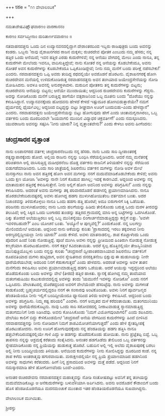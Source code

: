 +++
title = "೧೧ ವೇಲಾಲಂಬಕ"

+++


ನಮತಾಶೇಷವಿಘ್ನೌಘವಾರಣಂ ವಾರಣಾನನಂ

ಕಾರಣಂ ಸರ್ವಸಿದ್ಧೀನಾಂ ದುರಿತಾರ್ಣವವಾರಣಂ ॥

ನತವಾಹನದತ್ತನು ಒಂದು ದಿನ ಉದ್ಯಾನವನದಲ್ಲಿದ್ದಾಗ ದೇಶಾಂತರದಿಂದ ಇಬ್ಬರು ರಾಜಪುತ್ರರು ಬಂದು ಅವನನ್ನು ಕಂಡರು. ಒಬ್ಬನು ‘ನಾವು ವೈಶಾಖನಗರದ ರಾಜನ ಮಕ್ಕಳು; ರುಚಿರದೇವ ಪೋತಕ ಎಂಬುದು ನಮ್ಮ ಹೆಸರು; ನನ್ನ ಹತ್ತಿರ ಒಂದು ಆನೆಯಿದೆ; ಇವನ ಹತ್ತಿರ ಎರಡು ಕುದುರೆಗಳಿವೆ; ನನ್ನ ಆನೆಯು ವೇಗದಲ್ಲಿ ಮೇಲು ಎಂದು ನಾನೂ, ತನ್ನ ಕುದುರೆಗಳೇ ಮೇಲೆಂದು ಇವನೂ, ವಾದಿಸುತ್ತಿದ್ದೇವೆ; ನಾನು ಸೋತರೆ ನನ್ನ ಆನೆಯನ್ನು ಕೊಡಬೇಕೆಂದೂ, ಅವನು ಸೋತರೆ ಅವನ ಕುದುರೆಗಳನ್ನು ಕೊಡಬೇಕೆಂದೂ ಒಪ್ಪಿಕೊಂಡಿದ್ದೇವೆ; ನೀನು ನಮ್ಮ ಮನೆಗೆ ಬಂದು ಪರೀಕ್ಷೆ ನಡೆಸಬೇಕು!’ ಎಂದನು. ನರವಾಹನದತ್ತನು ಒಪ್ಪಿ ಅವರು ತಂದಿದ್ದ ರಥದಲ್ಲಿಯೇ ಅವರೊಡನೆ ಹೊರಟನು. ವೈಶಾಖನಗರಕ್ಕೆ ಹೋಗಿ ರುಚಿರದೇವನ ಮನೆಯಲ್ಲಿ ಉಳಿದುಕೊಂಡಿರುತ್ತ ನರವಾಹನದತ್ತನು ಅವನ ತಂಗಿಯಾದ ಜಯೇಂದ್ರಸೇನೆಯನ್ನು ನೋಡಿ ಮೋಹಿಸಿದನು. ಅವಳೂ ಅವನಲ್ಲಿ ಅನುರಕ್ತಳಾದಳು. ಮರುದಿನ ಪೋತಕನು ತನ್ನ ಕುದುರೆಗಳನ್ನು ಬಿಟ್ಟನು; ರುಚಿರದೇವನು ಆನೆಯನ್ನು ಬಿಟ್ಟನು; ಆನೆಯೇ ಮುಂದಾಯಿತು; ಆದ್ದರಿಂದ ರುಚಿರದೇವನು ಕುದುರೆಗಳನ್ನು ಗೆದ್ದನು. ಅದನ್ನು ನೋಡಿಕೊಂಡು ಮನೆಗೆ ಬರುತ್ತಿದ್ದ ಹಾಗೆಯೇ ವತ್ಸರಾಜನಿಂದ ಒಬ್ಬ ದೂತನು ಬಂದು “ದೊರೆಯು ನನ್ನನ್ನು ಕಳುಹಿಸಿದ್ದಾನೆ. ಉದ್ಯಾನವನಕ್ಕೆಂದು ಹೋದವನು ಹೇಳದೆ ಕೇಳದೆ ಇಷ್ಟುದೂರ ಹೋಗಿಬಿಡುತ್ತಾರೆಯೇ? ನಮಗೆ ಧೈರ್ಯದಲ್ಲಿ ಧೈರ್ಯವಿಲ್ಲ; ಆದ್ದರಿಂದ ಬಿಟ್ಟದ್ದನ್ನು ಬಿಟ್ಟು ಶೀಘ್ರವಾಗಿ ಊರಿಗೆ ಬಂದುಬಿಡು-ಎಂದು ಹೇಳಿದ್ದಾನೆ” ಎಂದನು. ನರವಾಹನದತ್ತನು ಜಯೇಂದ್ರಸೇನೆಯನ್ನು ಬಿಟ್ಟು ಹೋಗುವುದು ಹೇಗೆ ಎಂದು ಚಿಂತಾಮಗ್ನನಾಗಿರಲು, ಒಬ್ಬ ವರ್ತಕನು ಬಂದು ದೂರದಿಂದಲೇ ‘ಜಯವಾಗಲಿ ಮುಂದಿನ ವಿದ್ಯಾಧರ ಚಕ್ರವರ್ತಿಗೆ!’ ಎಂದು ನಮಸ್ಕರಿಸಿದನು. ಯುವರಾಜನು ಅವನನ್ನು ಸತ್ಕರಿಸಿ ‘ನೀನು ಯಾರು? ನಿನ್ನ ವೃತ್ತಾಂತವೇನು?’ ಎಂದು ಕೇಳಲು ಅವನು ಹೀಗೆಂದನು:





## ಚಂದ್ರಸಾರನ ವೃತ್ತಾಂತ


ನಾನು ಲಂಪಾನಗರದ ವರ್ತಕ; ಚಂದ್ರಸಾರನೆಂಬುದು ನನ್ನ ಹೆಸರು. ನಾನು ಒಂದು ಸಾರಿ ದ್ವೀಪಾಂತರಕ್ಕೆ ರತ್ನವ್ಯಾಪಾರಕ್ಕೆಂದು ಹೋದೆ. ಅಲ್ಲಿಯ ರಾಜನು ನನ್ನನ್ನು ಬಂಧಿಸಿ ಸೆರೆಯಲ್ಲಿಡಿಸಿದನು. ಆದರೆ ನಮ್ಮ ಮನೆತನಕ್ಕೆ ಪರಿಚಿತನಾಗಿ ಅಲ್ಲಿ ವಾಸಿಸುತ್ತಿದ್ದ ಮಹೀಧರನೆಂಬ ದೊಡ್ಡ ವರ್ತಕನು ರಾಜನಿಗೆ ತಿಳಿಯಹೇಳಿ ನನ್ನನ್ನು ಸೆರೆಯಿಂದ ಬಿಡುಗಡೆಮಾಡಿಸಿದನು. ಒಂದು ಸಾರಿ ಜಾತ್ರೆಯಲ್ಲಿ ಶಿಖರನೆಂಬ ವರ್ತಕನ ಮಗಳನ್ನು ನೋಡಿ ಅವಳ ಮೇಲೆ ಮನಸ್ಸಾಗಲು ನಾನು ಅವನ ಹತ್ತಿರಕ್ಕೆ ಹೋಗಿ ಅವನ ಮಗಳನ್ನು ನನಗೆ ಮದುವೆಮಾಡಿಕೊಡಬೇಕೆಂದು ಕೇಳಿದೆ; ಅವನು ಒಂದು ಕ್ಷಣ ಯೋಚಿಸಿ ‘ಅವಳನ್ನು ನಾನೇ ನಿನಗೆ ಕೊಡುವ ಹಾಗಿಲ್ಲ; ಇದಕ್ಕೆ ಕಾರಣವಿದೆ. ಆದ್ದರಿಂದ ಅವಳನ್ನು ನನ್ನ ಮಾತಾಮಹನ ಹತ್ತಿರಕ್ಕೆ ಕಳುಹಿಸುತ್ತೇನೆ. ನೀನು ಅಲ್ಲಿಗೆ ಹೋಗಿ ಅವನಿಂದ ಅವಳನ್ನು ಪರಿಗ್ರಹಿಸು!’ ಎಂದು ನನ್ನನ್ನು ಕಳುಹಿಸಿದನು. ಅದರಂತೆ ಅವನು ಮಗಳನ್ನು ತಕ್ಕ ಪರಿವಾರದೊಡನೆ ಹಡಗಿನಲ್ಲಿ ಪ್ರಯಾಣಮಾಡಿಸಿದನು. ನಾನೂ ಹೊರಡಬೇಕೆಂದಿರುವಷ್ಟರಲ್ಲಿ ಅವಳು ಹೋಗಿದ್ದ ಹಡಗು ಮುಳುಗಿಹೋಯಿತೆಂಬ ವರ್ತಮಾನ ಬಂತು. ಅದರ ನಿಜಾಂಶವನ್ನು ತಿಳಿದುಕೊಳ್ಳಲು ನಾನೂ ಒಂದು ಹಡಗು ಹತ್ತಿ ಹೊರಟೆ; ಅದೂ ಬಿರುಗಾಳಿಗೆ ಸಿಕ್ಕಿ ಒಡೆಯಿತು. ಪರಿಜನರು ಮುಳುಗಿಹೋದರು; ನಾನು ಒಂದು ಹಲಗೆಯನ್ನು ಹಿಡಿದು ತೇಲಿಕೊಂಡು ಬರುತ್ತ ಒಂದು ಮರಳ ತೀರವನ್ನು ತಲುಪಿದೆ; ಅಲ್ಲಿ ಸಿಕ್ಕಿದ ಒಂದು ಬಂಗಾರದ ತುಂಡನ್ನು ಹತ್ತಿರದ ಗ್ರಾಮದಲ್ಲಿ ಮಾರಿ ಅನ್ನ ಬಟ್ಟೆಗಳನ್ನು ಒದಗಿಸಿಕೊಂಡೆ. ದಿಕ್ಕು ತೋರದೆ ಅಲೆಯುತ್ತಿರಲು ಅಲ್ಲಿ ಒಬ್ಬ ಮುನಿಕನ್ಯೆಯು ಲಿಂಗಾರ್ಚನೆಮಾಡುತ್ತಿದ್ದದ್ದು ಕಣ್ಣಿಗೆ ಬಿತ್ತು. ‘ಅವಳೇ ಇವಳಿರಬಹುದೇ?’ ಎಂಬ ಯೋಚನೆ ಬಂತು. ‘ಅಯ್ಯೋ! ಆ ಪುಣ್ಯವೆಲ್ಲಿ?’ ಎಂದುಕೊಂಡೆ. ನನ್ನ ಬಲಗಣ್ಣು ಮೇಲಿಂದಮೇಲೆ ಅದುರಿತು. ಆದ್ದರಿಂದ ನಾನು ಆಕೆಯನ್ನು ಕುರಿತು ‘ಪ್ರಾಸಾದದಲ್ಲಿ ಇರಲು ತಕ್ಕವಳಾದ ನೀನು ಅರಣ್ಯದಲ್ಲಿದ್ದೀಯಲ್ಲಾ ನೀನು ಯಾರು?’ ಎಂದು ಕೇಳಿದೆ. ಅವಳು ಮಾತನಾಡಲಿಲ್ಲ. ಶಾಪ ಕೊಟ್ಟಾಳೆಂದು ಒಂದು ಪೊದರಿನ ಹಿಂದೆ ನಿಂತು ನೋಡುತ್ತಿದ್ದೆ. ಪೂಜೆ ಮುಗಿಸಿ ಅವಳು ನನ್ನನ್ನು ಪ್ರೀತಿಯಿಂದ ಹಿಂತಿರುಗಿ ನೋಡುತ್ತ ನೋಡುತ್ತ ಕಣ್ಮರೆಯಾಗಿ ಹೊರಟುಹೋದಳು. ನನಗೆ ಕತ್ತಲೆ ಕವಿದಂತಾಯಿತು. ಆದರೆ ಸ್ವಲ್ಪ ಹೊತ್ತಿನಲ್ಲಿಯೇ ತೇಜಸ್ವಿನಿಯಾದ ಮುನಿಪುತ್ರಿಯೊಬ್ಬಳು ಬಂದು ನನ್ನನ್ನು ಕುರಿತು “ಚಂದ್ರಸಾರ! ದ್ವೀಪಾಂತರವಾಸಿಯಾದ ಶಿಖರನೆಂಬ ವರ್ತಕನಿಗೆ ರೂಪವತಿಯಾದ ಮಗಳು ಹುಟ್ಟಿದಾಗ, ಅವನ ಸ್ನೇಹಿತನಾದ ಜಿನರಕ್ಷಿತನೆಂಬ ಭಿಕ್ಷುವು ಈ ಹುಡುಗಿಯನ್ನು ನೀನೇ ಧಾರೆಯೆರೆಯಬೇಡ; ಅದರಿಂದ ನಿನಗೆ ಕೆಡುಕಾಗುತ್ತದೆ’ ಎಂದು ಹೇಳಿದನು. ಅದರಂತೆ ಅವಳನ್ನು ಅವಳ ತಾತನ ಮನೆಗೆಂದು ಕಳುಹಿಸಲು ಅವಳು ಪ್ರಯಾಣಮಾಡುತ್ತಿದ್ದ ಹಡಗು ಒಡೆಯಿತು. ಆದರೆ ಆಯುಸ್ಸು ಇದ್ದದ್ದರಿಂದ ಅಲೆಯು ಹೊಡೆದುಕೊಂಡು ಬಂದು ಅವಳನ್ನು ವೇಲೆ (ತೀರದ) ಹತ್ತಿರ ಹಾಕಿತು. ಸ್ನಾನಕ್ಕೆ ಹೋಗಿದ್ದ ನಮ್ಮ ತಂದೆಯಾದ ಮತಂಗಋಷಿಯು ಕುಟುಕುಜೀವದಲ್ಲಿದ್ದ ಅವಳನ್ನು ತಂದು ‘ಯಮುನೇ! ಇವಳನ್ನು ನೋಡಿಕೋ’ ಎಂದು ನನಗೆ ಒಪ್ಪಿಸಿದನು. ವೇಲಾತಟದಲ್ಲಿ ದೊರೆತದ್ದರಿಂದ ಅವಳಿಗೆ ವೇಲೆಯೆಂದೇ ಹೆಸರಿಟ್ಟೆವು. ನಾನು ಅವಳನ್ನು ಮಗಳಂತೆ ಕಂಡುಕೊಂಡೆ; ಬ್ರಹ್ಮಚರ್ಯದಲ್ಲಿದ್ದರೂ ನನಗೆ ಈ ಸಂಸಾರವು ಅಂಟಿಕೊಂಡಿತು. ಅವಳು ನಿನಗೆ ಪೂರ್ವಜನ್ಮದ ಹೆಂಡತಿಯೆಂದೂ ನೀನು ಇಲ್ಲಿಗೆ ಬಂದಿದ್ದೀಯೆಂದೂ ಧ್ಯಾನದಿಂದ ತಿಳಿದು ಅವಳನ್ನು ಕಳುಹಿಸಿದೆ. ಆದ್ದರಿಂದ ಬಂದು ಅವಳನ್ನು ಪರಿಗ್ರಹಿಸು. ನಿಮ್ಮ ಕಷ್ಟ ಹರಿಯಲಿ” ಎಂದಳು. ನನಗೆ ಅಮೃತದ ಮಳೆ ಕರೆದಂತಾಯಿತು. ಮತಂಗಮುನಿಯು ಅವಳನ್ನು ಧಾರೆಯೆರೆದುಕೊಟ್ಟನು. ನಾವು ಒಂದು ಸಾರಿ ಸರೋವರದಲ್ಲಿ ನೀರಾಟವಾಡುತ್ತ ಸ್ನಾನಮಾಡುತ್ತಿದ್ದ ಮತಂಗಮುನಿಗೆ ನೀರು ಸಿಡಿಸಿದೆವು. ಅವನು ಕೋಪಿಸಿಕೊಂಡು ‘ನಿಮಗೆ ವಿಯೋಗವುಂಟಾಗಲಿ!’ ಎಂದು ಶಪಿಸಿದನು. ವೇಲೆಯು ಕಾಲಿಗೆ ಬಿದ್ದು ಕೇಳಿಕೊಂಡಮೇಲೆ ‘ಚಂದ್ರಸಾರ! ಆನೆಯ ವೇಗದಿಂದ ಕುದುರೆಗಳನ್ನು ಹಿಂದೆ ಬೀಳಿಸಿದ ನರವಾಹನದತ್ತನನ್ನು ನೀನು ನೋಡಿದಾಗ ನಿಮಗೆ ಶಾಪವಿಮೋಚನೆಯಾಗುತ್ತದೆ!’ ಎಂದು ಹೇಳಿ ಶ್ವೇತದ್ವೀಪಕ್ಕೆ ಹೊರಟುಹೋದನು. ನಾನು ಊರಿಗೆ ಹೋಗುವುದಕ್ಕೆಂದು ನನ್ನ ಹೆಂಡತಿಯನ್ನು ಹಡಗು ಹತ್ತಿಸಿ ನಾನೂ ಹತ್ತಬೇಕೆಂದಿರುವಷ್ಟರಲ್ಲಿಯೇ ಗಾಳಿ ಎದ್ದು ಆ ಹಡಗನ್ನು ಹೊಡೆದುಕೊಂಡು ಹೋಯಿತು. ನಾನು ಪ್ರಜ್ಞೆತಪ್ಪಿ ಬಿದ್ದೆ. ಒಬ್ಬ ತಾಪಸನು ನನ್ನನ್ನು ಆಶ್ರಮಕ್ಕೆ ಕರೆತಂದು ಸಂತೈಸಿದನು. ಅನಂತರ ಹಡಗೊಡೆದು ತೇಲಿಬಂದ ಒಬ್ಬ ವರ್ತಕನನ್ನು ಸ್ನೇಹಮಾಡಿಕೊಂಡು ನನ್ನ ಪ್ರಿಯೆಯನ್ನು ಹುಡುಕುತ್ತ ಹೊರಟೆ. ಬಹುದಿನ ಅಲ್ಲಿ ಇಲ್ಲಿ ಅಲೆದು ವೈಶಾಖಪುರಕ್ಕೆ ಬರಲು ಅಲ್ಲಿ ನೀನು ಬಂದಿದ್ದೀಯೆಂದು ತಿಳಿಯಿತು. ಆನೆಯಿಂದ ಕುದುರೆಗಳನ್ನು ನೀನು ಸೋಲಿಸಿದ್ದನ್ನು ದೂರದಿಂದ ಕಂಡೆ. ನನ್ನ ಶಾಪ ಕಳೆದು ಅಂತರಾತ್ಮವು ಹಗುರವಾಯಿತು. ಮರುಕ್ಷಣದಲ್ಲಿಯೇ ನನ್ನ ಪ್ರಿಯೆ ಪ್ರಯಾಣಮಾಡಿದ ಹಡಗಿನಿಂದ ಅವಳನ್ನು ಸಾಧುಗಳು ಕರೆತಂದರು. ಹೀಗೆ ನಿನ್ನ ಪ್ರಸಾದದಿಂದ ಅವಳನ್ನು ಮತ್ತೆ ಪಡೆದೆ. ಆದ್ದರಿಂದ ನಿನಗೆ ನಮಸ್ಕಾರಮಾಡಿ ಹೇಳಿ ಹೋಗೋಣವೆಂದು ಬಂದೆ-ಎಂದನು.

ಅನಂತರ ರುಚಿರದೇವನು ನರವಾಹನದತ್ತನ ಮಹಾತ್ಮ್ಯವನ್ನು ನೋಡಿ ಸಂತೋಷಪಟ್ಟು ಅವನಿಗೆ ತನ್ನ ತಂಗಿಯನ್ನು ಮದುವೆಮಾಡಿಕೊಟ್ಟು ಆ ಆನೆಕುದುರೆಗಳನ್ನು ಬಳುವಳಿಯಾಗಿ ಅರ್ಪಿಸಿದನು. ಅವನು ಅವರೊಡನೆ ಕೌಶಾಂಬಿಗೆ ಬಂದು ಹೊಸ ಹೆಂಡತಿಯೊಡನೆಯೂ ಮದನಮಂಚುಕೆ ಮುಂತಾದ ಇತರ ಹೆಂಡತಿಯರೊಡನೆಯೂ ಸುಖವಾಗಿದ್ದನು.

ವೇಲಾಲಂಬಕ ಮುಗಿಯಿತು.

ಶ್ರೀರಸ್ತು




